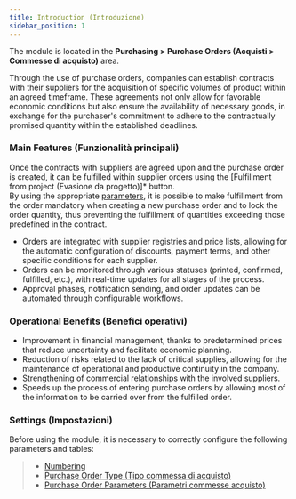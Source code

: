 ```yaml
---
title: Introduction (Introduzione)
sidebar_position: 1
---
```


The module is located in the **Purchasing > Purchase Orders (Acquisti > Commesse di acquisto)** area.    

Through the use of purchase orders, companies can establish contracts with their suppliers for the acquisition of specific volumes of product within an agreed timeframe. These agreements not only allow for favorable economic conditions but also ensure the availability of necessary goods, in exchange for the purchaser's commitment to adhere to the contractually promised quantity within the established deadlines.   

### Main Features (Funzionalità principali)

Once the contracts with suppliers are agreed upon and the purchase order is created, it can be fulfilled within supplier orders using the [Fulfillment from project (Evasione da progetto)]* button.   
By using the appropriate [parameters](/docs/configurations/parameters/purchase/purchase-job-orders-parameters/), it is possible to make fulfillment from the order mandatory when creating a new purchase order and to lock the order quantity, thus preventing the fulfillment of quantities exceeding those predefined in the contract.

- Orders are integrated with supplier registries and price lists, allowing for the automatic configuration of discounts, payment terms, and other specific conditions for each supplier.
- Orders can be monitored through various statuses (printed, confirmed, fulfilled, etc.), with real-time updates for all stages of the process.
- Approval phases, notification sending, and order updates can be automated through configurable workflows.

### Operational Benefits (Benefici operativi)

- Improvement in financial management, thanks to predetermined prices that reduce uncertainty and facilitate economic planning.    
- Reduction of risks related to the lack of critical supplies, allowing for the maintenance of operational and productive continuity in the company. 
- Strengthening of commercial relationships with the involved suppliers.   
- Speeds up the process of entering purchase orders by allowing most of the information to be carried over from the fulfilled order.   

### Settings (Impostazioni)

Before using the module, it is necessary to correctly configure the following parameters and tables: 
> - [Numbering](/docs/configurations/tables/fluentis-numerations)    
> - [Purchase Order Type (Tipo commessa di acquisto)](/docs/configurations/tables/purchase/purchase-job-order-types) 
> - [Purchase Order Parameters (Parametri commesse acquisto)](/docs/configurations/parameters/purchase/purchase-job-orders-parameters/)